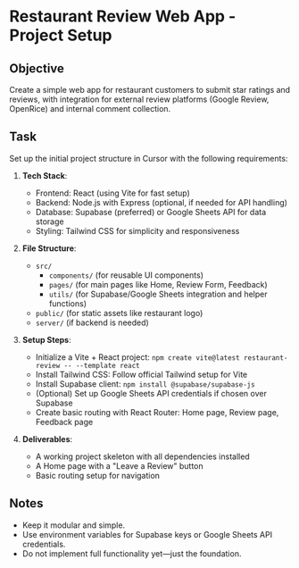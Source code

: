 # Restaurant Review Web App - Project Setup

## Objective
Create a simple web app for restaurant customers to submit star ratings and reviews, with integration for external review platforms (Google Review, OpenRice) and internal comment collection.

## Task
Set up the initial project structure in Cursor with the following requirements:

1. **Tech Stack**:
   - Frontend: React (using Vite for fast setup)
   - Backend: Node.js with Express (optional, if needed for API handling)
   - Database: Supabase (preferred) or Google Sheets API for data storage
   - Styling: Tailwind CSS for simplicity and responsiveness

2. **File Structure**:
   - `src/`
     - `components/` (for reusable UI components)
     - `pages/` (for main pages like Home, Review Form, Feedback)
     - `utils/` (for Supabase/Google Sheets integration and helper functions)
   - `public/` (for static assets like restaurant logo)
   - `server/` (if backend is needed)

3. **Setup Steps**:
   - Initialize a Vite + React project: `npm create vite@latest restaurant-review -- --template react`
   - Install Tailwind CSS: Follow official Tailwind setup for Vite
   - Install Supabase client: `npm install @supabase/supabase-js`
   - (Optional) Set up Google Sheets API credentials if chosen over Supabase
   - Create basic routing with React Router: Home page, Review page, Feedback page

4. **Deliverables**:
   - A working project skeleton with all dependencies installed
   - A Home page with a "Leave a Review" button
   - Basic routing setup for navigation

## Notes
- Keep it modular and simple.
- Use environment variables for Supabase keys or Google Sheets API credentials.
- Do not implement full functionality yet—just the foundation.